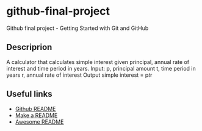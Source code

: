 # github-final-project
Github final project - Getting Started with Git and GitHub 

## Descriprion
A calculator that calculates simple interest given principal, annual rate of interest and time period in years.
Input:
   p, principal amount
   t, time period in years
   r, annual rate of interest
Output
   simple interest = p*t*r

## Useful links
   - [Github README]()
   - [Make a README](https://makeareadme.com/)
   - [Awesome README](https://github.com/matiassingers/awesome-readme)


